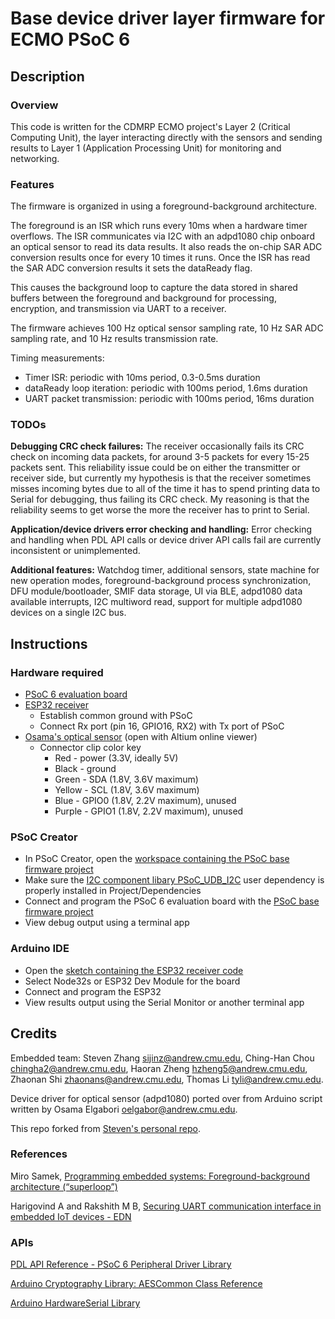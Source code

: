 # Base device driver layer firmware for ECMO PSoC 6

## Description
### Overview
This code is written for the CDMRP ECMO project's Layer 2 (Critical Computing Unit), the layer interacting directly with the sensors and sending results to Layer 1 (Application Processing Unit) for monitoring and networking.

### Features
The firmware is organized in using a foreground-background architecture. 

The foreground is an ISR which runs every 10ms when a hardware timer overflows. The ISR communicates via I2C with an adpd1080 chip onboard an optical sensor to read its data results. It also reads the on-chip SAR ADC conversion results once for every 10 times it runs. Once the ISR has read the SAR ADC conversion results it sets the dataReady flag. 

This causes the background loop to capture the data stored in shared buffers between the foreground and background for processing, encryption, and transmission via UART to a receiver. 

The firmware achieves 100 Hz optical sensor sampling rate, 10 Hz SAR ADC sampling rate, and 10 Hz results transmission rate. 

Timing measurements:
- Timer ISR: periodic with 10ms period, 0.3-0.5ms duration
- dataReady loop iteration: periodic with 100ms period, 1.6ms duration
- UART packet transmission: periodic with 100ms period, 16ms duration

### TODOs
**Debugging CRC check failures:** The receiver occasionally fails its CRC check on incoming data packets, for around 3-5 packets for every 15-25 packets sent. This reliability issue could be on either the transmitter or receiver side, but currently my hypothesis is that the receiver sometimes misses incoming bytes due to all of the time it has to spend printing data to Serial for debugging, thus failing its CRC check. My reasoning is that the reliability seems to get worse the more the receiver has to print to Serial.

**Application/device drivers error checking and handling:** Error checking and handling when PDL API calls or device driver API calls fail are currently inconsistent or unimplemented.

**Additional features:** Watchdog timer, additional sensors, state machine for new operation modes, foreground-background process synchronization, DFU module/bootloader, SMIF data storage, UI via BLE, adpd1080 data available interrupts, I2C multiword read, support for multiple adpd1080 devices on a single I2C bus.

## Instructions
### Hardware required
- [PSoC 6 evaluation board](https://www.infineon.com/cms/en/product/evaluation-boards/cy8cproto-063-ble/)
- [ESP32 receiver](https://www.amazon.com/HiLetgo-ESP-WROOM-32-Development-Microcontroller-Integrated/dp/B0718T232Z)
  - Establish common ground with PSoC
  - Connect Rx port (pin 16, GPIO16, RX2) with Tx port of PSoC
- [Osama's optical sensor](https://drive.google.com/drive/folders/141UBDyeI10y1gl2nfjNEcas7z4vmrYz4?usp=drive_link) (open with Altium online viewer)
  - Connector clip color key
    - Red - power (3.3V, ideally 5V)
    - Black - ground
    - Green -  SDA (1.8V, 3.6V maximum)
    - Yellow - SCL (1.8V, 3.6V maximum)
    - Blue - GPIO0 (1.8V, 2.2V maximum), unused
    - Purple - GPIO1 (1.8V, 2.2V maximum), unused

### PSoC Creator
- In PSoC Creator, open the [workspace containing the PSoC base firmware project](ecmo_psoc6_ws.cywrk)
- Make sure the [I2C component libary PSoC_UDB_I2C](PSoC6_UDB_I2C.cylib/PSoC6_UDB_I2C.cyprj) user dependency is properly installed in Project/Dependencies
- Connect and program the PSoC 6 evaluation board with the [PSoC base firmware project](CY8CPROTO-063-BLE_Master.cydsn/)
- View debug output using a terminal app

### Arduino IDE
- Open the [sketch containing the ESP32 receiver code](Arduino_UART_Rx/Arduino_UART_Rx.ino)
- Select Node32s or ESP32 Dev Module for the board
- Connect and program the ESP32
- View results output using the Serial Monitor or another terminal app

## Credits
Embedded team: Steven Zhang <sijinz@andrew.cmu.edu>, Ching-Han Chou <chingha2@andrew.cmu.edu>, Haoran Zheng <hzheng5@andrew.cmu.edu>, Zhaonan Shi <zhaonans@andrew.cmu.edu>, Thomas Li <tyli@andrew.cmu.edu>.

Device driver for optical sensor (adpd1080) ported over from Arduino script written by Osama Elgabori <oelgabor@andrew.cmu.edu>.

This repo forked from [Steven's personal repo](https://github.com/zsj-28/PSoC6_UDB_I2C_Master). 

### References
Miro Samek, [Programming embedded systems: Foreground-background architecture (“superloop”)](https://www.embedded.com/programming-embedded-systems-foreground-background-architecture-superloop/)

Harigovind A and Rakshith M B, [Securing UART communication interface in embedded IoT devices - EDN](https://www.edn.com/securing-uart-communication-interface-in-embedded-iot-devices/)

### APIs
[PDL API Reference - PSoC 6 Peripheral Driver Library](https://infineon.github.io/psoc6pdl/pdl_api_reference_manual/html/index.html)

[Arduino Cryptography Library: AESCommon Class Reference](https://rweather.github.io/arduinolibs/classAESCommon.html#a95a806adf42f975765ff62907efdc639)

[Arduino HardwareSerial Library](https://github.com/espressif/arduino-esp32/tree/master)
